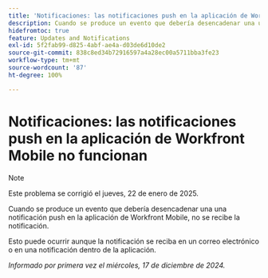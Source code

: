 ```yaml
---
title: 'Notificaciones: las notificaciones push en la aplicación de Workfront Mobile no funcionan'
description: Cuando se produce un evento que debería desencadenar una una notificación push en la aplicación de Workfront Mobile, no se recibe la notificación.
hidefromtoc: true
feature: Updates and Notifications
exl-id: 5f2fab99-d825-4abf-ae4a-d03de6d10de2
source-git-commit: 838c8ed34b72916597a4a28ec00a5711bba3fe23
workflow-type: tm+mt
source-wordcount: '87'
ht-degree: 100%

---
```


# Notificaciones: las notificaciones push en la aplicación de Workfront Mobile no funcionan

>[!NOTE]
>
>Este problema se corrigió el jueves, 22 de enero de 2025.

Cuando se produce un evento que debería desencadenar una una notificación push en la aplicación de Workfront Mobile, no se recibe la notificación.

Esto puede ocurrir aunque la notificación se reciba en un correo electrónico o en una notificación dentro de la aplicación.

_Informado por primera vez el miércoles, 17 de diciembre de 2024._
